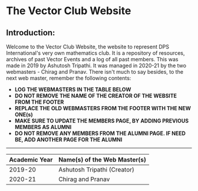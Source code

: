 # The Vector Club Website
## Introduction:
Welcome to the Vector Club Website, the website to represent DPS International's very own mathematics club. It is a repository of resources, archives of past Vector Events and a log of all past members.
This was made in 2019 by Ashutosh Tripathi. It was managed in 2020-21 by the two webmasters - Chirag and Pranav.
There isn't much to say besides, to the next web master, remember the following contents:
- **LOG THE WEBMASTERS IN THE TABLE BELOW**
- **DO NOT REMOVE THE NAME OF THE CREATOR OF THE WEBSITE FROM THE FOOTER**
- **REPLACE THE OLD WEBMASTERS FROM THE FOOTER WITH THE NEW ONE(s)**
- **MAKE SURE TO UPDATE THE MEMBERS PAGE, BY ADDING PREVIOUS MEMBERS AS ALUMNI**
- **DO NOT REMOVE ANY MEMBERS FROM THE ALUMNI PAGE. IF NEED BE, ADD ANOTHER PAGE FOR THE ALUMNI**

---------------------------

| Academic Year  | Name(s) of the Web Master(s) |
| ------------- | ------------- |
| 2019-20  | Ashutosh Tripathi (Creator)   |
| 2020-21  | Chirag and Pranav  |
